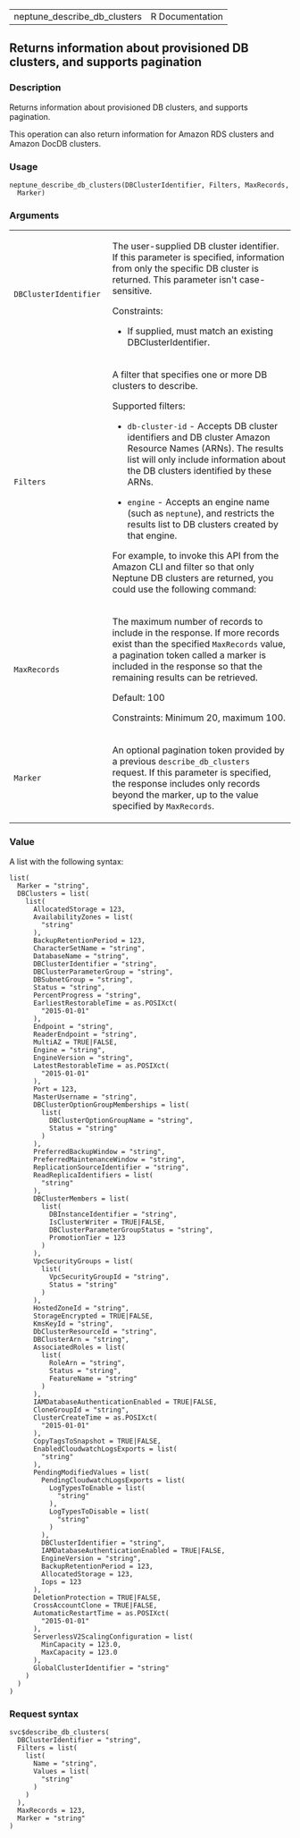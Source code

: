 <table style="width: 100%;">
<tbody>
<tr class="odd">
<td>neptune_describe_db_clusters</td>
<td style="text-align: right;">R Documentation</td>
</tr>
</tbody>
</table>

## Returns information about provisioned DB clusters, and supports pagination

### Description

Returns information about provisioned DB clusters, and supports
pagination.

This operation can also return information for Amazon RDS clusters and
Amazon DocDB clusters.

### Usage

    neptune_describe_db_clusters(DBClusterIdentifier, Filters, MaxRecords,
      Marker)

### Arguments

<table>
<colgroup>
<col style="width: 35%" />
<col style="width: 65%" />
</colgroup>
<tbody>
<tr class="odd">
<td><code
id="neptune_describe_db_clusters_:_DBClusterIdentifier">DBClusterIdentifier</code></td>
<td><p>The user-supplied DB cluster identifier. If this parameter is
specified, information from only the specific DB cluster is returned.
This parameter isn't case-sensitive.</p>
<p>Constraints:</p>
<ul>
<li><p>If supplied, must match an existing DBClusterIdentifier.</p></li>
</ul></td>
</tr>
<tr class="even">
<td><code
id="neptune_describe_db_clusters_:_Filters">Filters</code></td>
<td><p>A filter that specifies one or more DB clusters to describe.</p>
<p>Supported filters:</p>
<ul>
<li><p><code>db-cluster-id</code> - Accepts DB cluster identifiers and
DB cluster Amazon Resource Names (ARNs). The results list will only
include information about the DB clusters identified by these
ARNs.</p></li>
<li><p><code>engine</code> - Accepts an engine name (such as
<code>neptune</code>), and restricts the results list to DB clusters
created by that engine.</p></li>
</ul>
<p>For example, to invoke this API from the Amazon CLI and filter so
that only Neptune DB clusters are returned, you could use the following
command:</p></td>
</tr>
<tr class="odd">
<td><code
id="neptune_describe_db_clusters_:_MaxRecords">MaxRecords</code></td>
<td><p>The maximum number of records to include in the response. If more
records exist than the specified <code>MaxRecords</code> value, a
pagination token called a marker is included in the response so that the
remaining results can be retrieved.</p>
<p>Default: 100</p>
<p>Constraints: Minimum 20, maximum 100.</p></td>
</tr>
<tr class="even">
<td><code id="neptune_describe_db_clusters_:_Marker">Marker</code></td>
<td><p>An optional pagination token provided by a previous
<code>describe_db_clusters</code> request. If this parameter is
specified, the response includes only records beyond the marker, up to
the value specified by <code>MaxRecords</code>.</p></td>
</tr>
</tbody>
</table>

### Value

A list with the following syntax:

    list(
      Marker = "string",
      DBClusters = list(
        list(
          AllocatedStorage = 123,
          AvailabilityZones = list(
            "string"
          ),
          BackupRetentionPeriod = 123,
          CharacterSetName = "string",
          DatabaseName = "string",
          DBClusterIdentifier = "string",
          DBClusterParameterGroup = "string",
          DBSubnetGroup = "string",
          Status = "string",
          PercentProgress = "string",
          EarliestRestorableTime = as.POSIXct(
            "2015-01-01"
          ),
          Endpoint = "string",
          ReaderEndpoint = "string",
          MultiAZ = TRUE|FALSE,
          Engine = "string",
          EngineVersion = "string",
          LatestRestorableTime = as.POSIXct(
            "2015-01-01"
          ),
          Port = 123,
          MasterUsername = "string",
          DBClusterOptionGroupMemberships = list(
            list(
              DBClusterOptionGroupName = "string",
              Status = "string"
            )
          ),
          PreferredBackupWindow = "string",
          PreferredMaintenanceWindow = "string",
          ReplicationSourceIdentifier = "string",
          ReadReplicaIdentifiers = list(
            "string"
          ),
          DBClusterMembers = list(
            list(
              DBInstanceIdentifier = "string",
              IsClusterWriter = TRUE|FALSE,
              DBClusterParameterGroupStatus = "string",
              PromotionTier = 123
            )
          ),
          VpcSecurityGroups = list(
            list(
              VpcSecurityGroupId = "string",
              Status = "string"
            )
          ),
          HostedZoneId = "string",
          StorageEncrypted = TRUE|FALSE,
          KmsKeyId = "string",
          DbClusterResourceId = "string",
          DBClusterArn = "string",
          AssociatedRoles = list(
            list(
              RoleArn = "string",
              Status = "string",
              FeatureName = "string"
            )
          ),
          IAMDatabaseAuthenticationEnabled = TRUE|FALSE,
          CloneGroupId = "string",
          ClusterCreateTime = as.POSIXct(
            "2015-01-01"
          ),
          CopyTagsToSnapshot = TRUE|FALSE,
          EnabledCloudwatchLogsExports = list(
            "string"
          ),
          PendingModifiedValues = list(
            PendingCloudwatchLogsExports = list(
              LogTypesToEnable = list(
                "string"
              ),
              LogTypesToDisable = list(
                "string"
              )
            ),
            DBClusterIdentifier = "string",
            IAMDatabaseAuthenticationEnabled = TRUE|FALSE,
            EngineVersion = "string",
            BackupRetentionPeriod = 123,
            AllocatedStorage = 123,
            Iops = 123
          ),
          DeletionProtection = TRUE|FALSE,
          CrossAccountClone = TRUE|FALSE,
          AutomaticRestartTime = as.POSIXct(
            "2015-01-01"
          ),
          ServerlessV2ScalingConfiguration = list(
            MinCapacity = 123.0,
            MaxCapacity = 123.0
          ),
          GlobalClusterIdentifier = "string"
        )
      )
    )

### Request syntax

    svc$describe_db_clusters(
      DBClusterIdentifier = "string",
      Filters = list(
        list(
          Name = "string",
          Values = list(
            "string"
          )
        )
      ),
      MaxRecords = 123,
      Marker = "string"
    )
